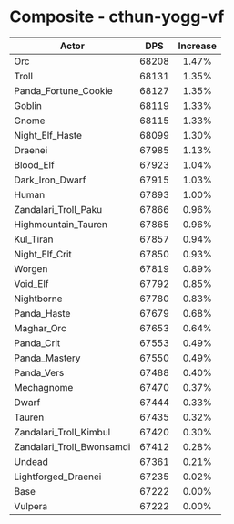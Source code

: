 # Composite - cthun-yogg-vf
| Actor | DPS | Increase |
|---|:---:|:---:|
|Orc|68208|1.47%|
|Troll|68131|1.35%|
|Panda_Fortune_Cookie|68127|1.35%|
|Goblin|68119|1.33%|
|Gnome|68115|1.33%|
|Night_Elf_Haste|68099|1.30%|
|Draenei|67985|1.13%|
|Blood_Elf|67923|1.04%|
|Dark_Iron_Dwarf|67915|1.03%|
|Human|67893|1.00%|
|Zandalari_Troll_Paku|67866|0.96%|
|Highmountain_Tauren|67865|0.96%|
|Kul_Tiran|67857|0.94%|
|Night_Elf_Crit|67850|0.93%|
|Worgen|67819|0.89%|
|Void_Elf|67792|0.85%|
|Nightborne|67780|0.83%|
|Panda_Haste|67679|0.68%|
|Maghar_Orc|67653|0.64%|
|Panda_Crit|67553|0.49%|
|Panda_Mastery|67550|0.49%|
|Panda_Vers|67488|0.40%|
|Mechagnome|67470|0.37%|
|Dwarf|67444|0.33%|
|Tauren|67435|0.32%|
|Zandalari_Troll_Kimbul|67420|0.30%|
|Zandalari_Troll_Bwonsamdi|67412|0.28%|
|Undead|67361|0.21%|
|Lightforged_Draenei|67235|0.02%|
|Base|67222|0.00%|
|Vulpera|67222|0.00%|
